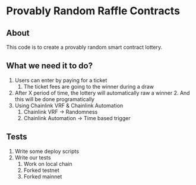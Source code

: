 # Provably Random Raffle Contracts

## About

This code is to create a provably random smart contract lottery.

## What we need it to do?

1. Users can enter by paying for a ticket
   1. The ticket fees are going to the winner during a draw
2. After X period of time, the lottery will automatically raw a winner 2. And this will be done programatically
3. Using Chainlink VRF & Chainlink Automation
   1. Chainlink VRF -> Randomness
   2. Chainlink Automation -> Time based trigger

## Tests

1. Write some deploy scripts
2. Write our tests
   1. Work on local chain
   2. Forked testnet
   3. Forked mainnet
